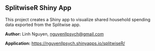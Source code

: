 ## SplitwiseR Shiny App


This project creates a Shiny app to visualize shared household spending data exported from the Splitwise app.


**Author:** Linh Nguyen, nguyenllpsych@gmail.com

**Application:** https://nguyenllpsych.shinyapps.io/splitwiseR/ 
